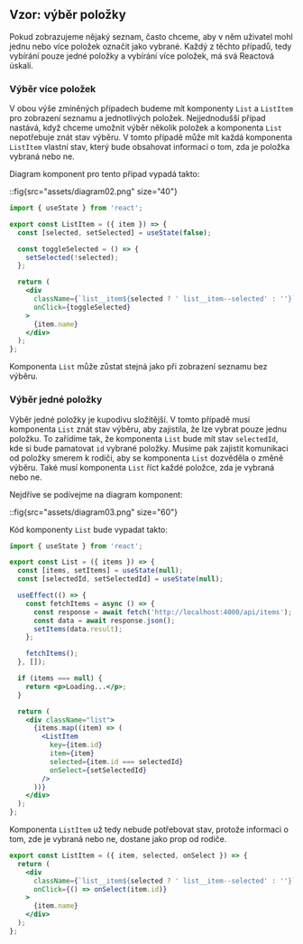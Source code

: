 ## Vzor: výběr položky

Pokud zobrazujeme nějaký seznam, často chceme, aby v něm uživatel mohl jednu nebo více položek označit jako vybrané. Každý z těchto případů, tedy vybírání pouze jedné položky a vybírání více položek, má svá Reactová úskalí.

### Výběr více položek

V obou výše zmíněných případech budeme mít komponenty `List` a `ListItem` pro zobrazení seznamu a jednotlivých položek. Nejjednodušší případ nastává, když chceme umožnit výběr několik položek a komponenta `List` nepotřebuje znát stav výběru. V tomto případě může mít každá komponenta `ListItem` vlastní stav, který bude obsahovat informaci o tom, zda je položka vybraná nebo ne.

Diagram komponent pro tento případ vypadá takto:

::fig{src="assets/diagram02.png" size="40"}

```jsx
import { useState } from 'react';

export const ListItem = ({ item }) => {
  const [selected, setSelected] = useState(false);

  const toggleSelected = () => {
    setSelected(!selected);
  };

  return (
    <div
      className={`list__item${selected ? ' list__item--selected' : ''}`}
      onClick={toggleSelected}
    >
      {item.name}
    </div>
  );
};
```

Komponenta `List` může zůstat stejná jako při zobrazení seznamu bez výběru.

### Výběr jedné položky

Výběr jedné položky je kupodivu složitější. V tomto případě musí komponenta `List` znát stav výběru, aby zajistila, že lze vybrat pouze jednu položku. To zařídíme tak, že komponenta `List` bude mít stav `selectedId`, kde si bude pamatovat `id` vybrané položky. Musíme pak zajistit komunikaci od položky smerem k rodiči, aby se komponenta `List` dozvěděla o změně výběru. Také musí komponenta `List` říct každé položce, zda je vybraná nebo ne.

Nejdříve se podívejme na diagram komponent:

::fig{src="assets/diagram03.png" size="60"}

Kód komponenty `List` bude vypadat takto:

```jsx
import { useState } from 'react';

export const List = ({ items }) => {
  const [items, setItems] = useState(null);
  const [selectedId, setSelectedId] = useState(null);

  useEffect(() => {
    const fetchItems = async () => {
      const response = await fetch('http://localhost:4000/api/items');
      const data = await response.json();
      setItems(data.result);
    };

    fetchItems();
  }, []);

  if (items === null) {
    return <p>Loading...</p>;
  }

  return (
    <div className="list">
      {items.map((item) => (
        <ListItem
          key={item.id}
          item={item}
          selected={item.id === selectedId}
          onSelect={setSelectedId}
        />
      ))}
    </div>
  );
};
```

Komponenta `ListItem` už tedy nebude potřebovat stav, protože informaci o tom, zde je vybraná nebo ne, dostane jako prop od rodiče.

```jsx
export const ListItem = ({ item, selected, onSelect }) => {
  return (
    <div
      className={`list__item${selected ? ' list__item--selected' : ''}`}
      onClick={() => onSelect(item.id)}
    >
      {item.name}
    </div>
  );
};
```
